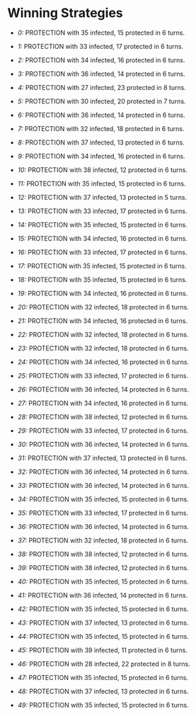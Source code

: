# Winning Strategies

* _0:_ PROTECTION with 35 infected, 15 protected in 6 turns.


* _1:_ PROTECTION with 33 infected, 17 protected in 6 turns.


* _2:_ PROTECTION with 34 infected, 16 protected in 6 turns.


* _3:_ PROTECTION with 36 infected, 14 protected in 6 turns.


* _4:_ PROTECTION with 27 infected, 23 protected in 8 turns.


* _5:_ PROTECTION with 30 infected, 20 protected in 7 turns.


* _6:_ PROTECTION with 36 infected, 14 protected in 6 turns.


* _7:_ PROTECTION with 32 infected, 18 protected in 6 turns.


* _8:_ PROTECTION with 37 infected, 13 protected in 6 turns.


* _9:_ PROTECTION with 34 infected, 16 protected in 6 turns.


* _10:_ PROTECTION with 38 infected, 12 protected in 6 turns.


* _11:_ PROTECTION with 35 infected, 15 protected in 6 turns.


* _12:_ PROTECTION with 37 infected, 13 protected in 5 turns.


* _13:_ PROTECTION with 33 infected, 17 protected in 6 turns.


* _14:_ PROTECTION with 35 infected, 15 protected in 6 turns.


* _15:_ PROTECTION with 34 infected, 16 protected in 6 turns.


* _16:_ PROTECTION with 33 infected, 17 protected in 6 turns.


* _17:_ PROTECTION with 35 infected, 15 protected in 6 turns.


* _18:_ PROTECTION with 35 infected, 15 protected in 6 turns.


* _19:_ PROTECTION with 34 infected, 16 protected in 6 turns.


* _20:_ PROTECTION with 32 infected, 18 protected in 6 turns.


* _21:_ PROTECTION with 34 infected, 16 protected in 6 turns.


* _22:_ PROTECTION with 32 infected, 18 protected in 6 turns.


* _23:_ PROTECTION with 32 infected, 18 protected in 6 turns.


* _24:_ PROTECTION with 34 infected, 16 protected in 6 turns.


* _25:_ PROTECTION with 33 infected, 17 protected in 6 turns.


* _26:_ PROTECTION with 36 infected, 14 protected in 6 turns.


* _27:_ PROTECTION with 34 infected, 16 protected in 6 turns.


* _28:_ PROTECTION with 38 infected, 12 protected in 6 turns.


* _29:_ PROTECTION with 33 infected, 17 protected in 6 turns.


* _30:_ PROTECTION with 36 infected, 14 protected in 6 turns.


* _31:_ PROTECTION with 37 infected, 13 protected in 6 turns.


* _32:_ PROTECTION with 36 infected, 14 protected in 6 turns.


* _33:_ PROTECTION with 36 infected, 14 protected in 6 turns.


* _34:_ PROTECTION with 35 infected, 15 protected in 6 turns.


* _35:_ PROTECTION with 33 infected, 17 protected in 6 turns.


* _36:_ PROTECTION with 36 infected, 14 protected in 6 turns.


* _37:_ PROTECTION with 32 infected, 18 protected in 6 turns.


* _38:_ PROTECTION with 38 infected, 12 protected in 6 turns.


* _39:_ PROTECTION with 38 infected, 12 protected in 6 turns.


* _40:_ PROTECTION with 35 infected, 15 protected in 6 turns.


* _41:_ PROTECTION with 36 infected, 14 protected in 6 turns.


* _42:_ PROTECTION with 35 infected, 15 protected in 6 turns.


* _43:_ PROTECTION with 37 infected, 13 protected in 6 turns.


* _44:_ PROTECTION with 35 infected, 15 protected in 6 turns.


* _45:_ PROTECTION with 39 infected, 11 protected in 6 turns.


* _46:_ PROTECTION with 28 infected, 22 protected in 8 turns.


* _47:_ PROTECTION with 35 infected, 15 protected in 6 turns.


* _48:_ PROTECTION with 37 infected, 13 protected in 6 turns.


* _49:_ PROTECTION with 35 infected, 15 protected in 6 turns.


